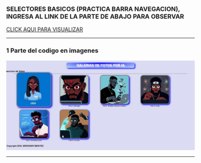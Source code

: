 ###  SELECTORES BASICOS  (PRACTICA BARRA NAVEGACION),  INGRESA AL LINK DE LA PARTE DE ABAJO PARA OBSERVAR 
[ CLICK AQUI PARA VISUALIZAR ]()
___

### 1 Parte del codigo en imagenes 

 ![imagencarpeta](img/muestra.JPG)
 


___
